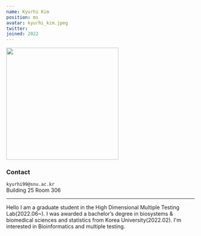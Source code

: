 ```yaml
---
name: Kyurhi Kim
position: ms
avatar: kyurhi_kim.jpeg
twitter:
joined: 2022
---
```


<img width="300" src="{{site.baseurl}}/images/people/{{page.avatar}}" data-action="zoom">

### Contact

<i class="fa fa-envelope-o"></i>  `kyurhi99@snu.ac.kr`<br>
<i class="fa fa-building"></i> Building 25 Room 306 <br> 

<hr>

Hello I am a graduate student in the High Dimensional Multiple Testing Lab(2022.06~). I was awarded a bachelor’s degree in biosystems & biomedical sciences and statistics  from Korea University(2022.02). I'm interested in Bioinformatics and multiple testing.